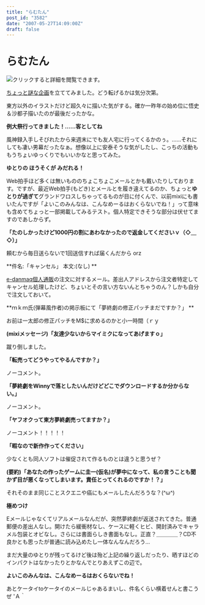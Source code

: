 ```yaml
---
title: "らむたん"
post_id: "3582"
date: "2007-05-27T14:09:00Z"
draft: false
---
```


# らむたん

![クリックすると詳細を閲覧できます。](/!/RAMTAN1GBRIMM/ram_face_ss.jpg)  
  
[ちょっと謎な企画](/!/RAMTAN1GBRIMM/)を立ててみました。どう転げるかは気分次第。  
  
東方以外のイラストだけど超久々に描いた気がする。確か一昨年の始め位に悟史＆沙都子描いたのが最後だったかな。  
  
**例大祭行ってきました！……客としてね**  
  
風神録入手しそびれたから来週末にでも友人宅に行ってくるかのぅ。……それにしても凄い男幕だったなぁ。想像以上に安泰そうな気がしたし、こっちの活動ももうちょいゆっくりでもいいかなと思ってみた。  
  
**ゆとりの ほうそくが みだれる！**  
  
Web拍手ほど多くは無いもののちょこちょこメールとかも戴いたりしております。ですが、最近Web拍手(もどき)とメールとを履き違えてるのか、ちょっと**ゆとりが過ぎて**グランドワロスしちゃってるものが目に付くんで、以前mixiにも書いたんですが「よいこのみんなは、こんなめーるはおくらないでね！」って意味も含めてちょっと一部掲載してみるテスト。個人特定できそうな部分は伏せてますのであしからず。  
  
**「たのしかったけど1000円の割にあわなかったので返金してくださいｖ（◇＿◇）」**  
  
頼むから毎日送らないで1回送信すれば届くんだから orz  
  
**件名:「キャンセル」 本文:(なし) **  
  
[e-danmaq個人通販](http://e.danmaq.com/)の注文に対するメール。差出人アドレスから注文者特定してキャンセル処理したけど、ちょいとその言い方ないんとちゃうのん？しかも自分で注文しておいて。  
  
**ｍｋｍ氏(弾幕風作者)の掲示板にて「夢終劇の修正パッチまだですか？」 **  
  
お前は一太郎の修正パッチをM$に求めるのかと小一時間（ｒｙ  
  
**(mixiメッセージ)「友達少ないからマイミクになってあげますｏ」**  
  
蹴り倒しました。  
  
**「転売ってどうやってやるんですか？」**  
  
ノーコメント。  
  
**「夢終劇をWinnyで落としたいんだけどどこでダウンロードするか分からない。」**  
  
ノーコメント。  
  
**「ヤフオクって東方夢終劇売ってますか？」**  
  
ノーコメント！！！！！  
  
**「暇なので新作作ってください」**  
  
少なくとも同人ソフトは催促されて作るものとは違うと思うぜ？  
  
**(要約)「あなたの作ったゲームに圭一(仮名)が夢中になって、私の言うことも聞かず目が悪くなってしまいます。責任とってくれるのですか！？」**  
  
それそのまま同じことスクエニや癌にもメールしたんだろうな？(^ω^)  
  
**極めつけ**  
  
Eメールじゃなくてリアルメールなんだが、突然夢終劇が返送されてきた。普通郵便の差出人なし。開けたら緩衝材なし、ケースに軽くヒビ、開封済みでキャラメル包装とオビなし。さらには書面らしき書面もなし。正直？＿＿＿＿？CD不良かとも思ったが普通に読み込めたし一体なんなんだろう…  
  
まだ大量のゆとりが残ってるけど後は殆ど上記の繰り返しだったり、晒すほどのインパクトはなかったりとかなんでとりあえずこの辺で。  
  
**よいこのみんなは、こんなめーるはおくらないでね！**  
  
あとケータイtoケータイのメールじゃあるまいし、件名くらい横着せんと書こうぜ 'Ａ｀
